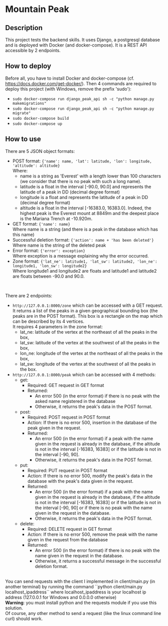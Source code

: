 # Mountain Peak

## Description
This project tests the backend skills.
It uses Django, a postgresql database and is deployed with Docker (and docker-compose).
It is a REST API accessible by 2 endpoints.

## How to deploy
Before all, you have to install Docker and docker-compose (cf. https://docs.docker.com/get-docker/).
Then 4 commands are required to deploy this project (with Windows, remove the prefix 'sudo'):
- ``sudo docker-compose run django_peak_api sh -c "python manage.py makemigrations"``
- ``sudo docker-compose run django_peak_api sh -c "python manage.py migrate"``
- ``sudo docker-compose build``
- ``sudo docker-compose up``

## How to use
There are 5 JSON object formats:
  - POST format: ``{'name': name, 'lat': latitude, 'lon': longitude, 'altitude': altitude}``
    <br>Where:
    - name is a string as 'Everest' with a length lower than 100 characters 
    (we consider that there is no peak with such a long name).
    - latitude is a float in the interval [-90.0, 90.0] 
    and represents the latitude of a peak in DD (decimal degree format)
    - longitude is a float and represents the latitude of a peak in DD (decimal degree format)
    - altitude is a float in the interval [-16383.0, 16383.0]. 
    Indeed, the highest peak is the Everest mount at 8849m and the deepest place is the Mariana Trench at -10.920m.
  - GET format: ``{'name': name}``
  <br>Where name is a string (and there is a peak in the database which has this name)
  - Successful deletion format: ``{'action': name + 'has been deleted'}``
  <br>Where name is the string of the deleted peak
  - Error format: ``{'error': exception}``
  <br>Where exception is a message explaining why the error occurred.
  - Zone format: ``{'lat_ne': latitude1, 'lat_sw': latitude2, 'lon_ne': longitude1, 'lon_sw': longitude2}``
  <br>Where longitude1 and longitude2 are floats and latitude1 and latitude2 are floats between -90.0 and 90.0.

<br>

There are 2 endpoints:
- ``http://127.0.0.1:8000/zone`` which can be accessed with a GET request.
<br>It returns a list of the peaks in a given geographical bounding box (the peaks are in the POST format). 
This box is a rectangle on the map which can be described by its 4 vertices.
<br>It requires 4 parameters in the zone format:
  - lat_ne: latitude of the vertex at the northeast of all the peaks in the box,
  - lat_sw: latitude of the vertex at the southwest of all the peaks in the box,
  - lon_ne: longitude of the vertex at the northeast of all the peaks in the box,
  - lat_sw: longitude of the vertex at the southwest of all the peaks in the box.
- ``http://127.0.0.1:8000/peak`` which can be accessed with 4 methods:
  - get: 
    - Required: GET request in GET format
    - Returned:
      - An error 500 (in the error format) if there is no peak with the asked name registered in the database
      - Otherwise, it returns the peak's data in the POST format.
  - post: 
    - Required: POST request in POST format
    - Action: If there is no error 500, insertion in the database of the peak given in the request.
    - Returned: 
      - An error 500 (in the error format) if a peak with the name given in the request is already in the database, 
      if the altitude is not in the interval [-16383, 16383] 
      or if the latitude is not in the interval [-90, 90].
      - Otherwise, it returns the peak's data in the POST format.
  - put:
    - Required: PUT request in POST format
    - Action: If there is no error 500, modify the peak's data in the database 
    with the peak's data given in the request.
    - Returned:
      - An error 500 (in the error format) if a peak with the name given in the request is already in the database, 
      if the altitude is not in the interval [-16383, 16383] 
      or if the latitude is not in the interval [-90, 90]
      or if there is no peak with the name given in the request in the database.
      - Otherwise, it returns the peak's data in the POST format.
  - delete:
    - Required: DELETE request in GET format
    - Action: If there is no error 500, remove the peak with the name given in the request from the database
    - Returned:
      - An error 500 (in the error format) if there is no peak with the name given in the request in the database.
      - Otherwise, it returns a successful message in the successful deletion format.

<br>
You can send requests with the client I implemented in client/main.py (in another terminal) by running the command 
``python client/main.py localhost_ipaddress`` where localhost_ipaddress is your localhost ip address (127.0.0.1 for Windows and 0.0.0.0 otherwise)
<br><b>Warning</b>: you must install python and the requests module if you use this solution.
<br>Of course, any other method to send a request (like the linux command line curl) should work.